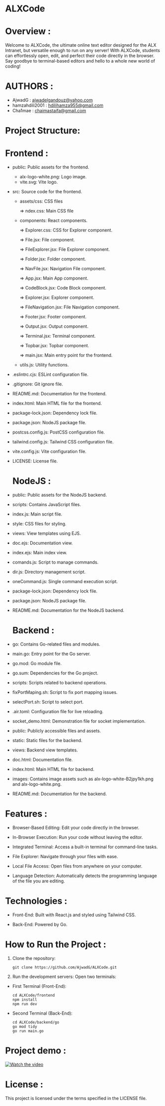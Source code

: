 # ALXCode 

# Overview :

Welcome to ALXCode, the ultimate online text editor designed for the ALX Intranet, but versatile enough to run on any server! With ALXCode, students can effortlessly open, edit, and perfect their code directly in the browser. Say goodbye to terminal-based editors and hello to a whole new world of coding!

# AUTHORS :

* AjwadG :   ajwadelgandouz@yahoo.com
* hamzahdili2001 :  hdilihamza955@gmail.com
* Cha1mae : chaimastaifa@gmail.com
                                                          
# Project Structure:

# Frontend :

* public: Public assets for the frontend.
  
     + alx-logo-white.png: Logo image.
     + vite.svg: Vite logo.

* src: Source code for the frontend.

     + assets/css: CSS files
       
       => ndex.css: Main CSS file

     + components: React components.

       => Explorer.css: CSS for Explorer component.
  
       => File.jsx: File component.
  
       => FileExplorer.jsx: File Explorer component.
  
       => Folder.jsx: Folder component.
  
       => NavFile.jsx: Navigation File component.
  
       => App.jsx: Main App component.
  
       => CodeBlock.jsx: Code Block component.
  
       => Explorer.jsx: Explorer component.
   
       => FileNavigation.jsx: File Navigation component.
  
       => Footer.jsx: Footer component.
  
       => Output.jsx: Output component.
  
       => Terminal.jsx: Terminal component.
  
       => Topbar.jsx: Topbar component.
  
       => main.jsx: Main entry point for the frontend.

    + utils.js: Utility functions.

* .eslintrc.cjs: ESLint configuration file.
  
* .gitignore: Git ignore file.
  
* README.md: Documentation for the frontend.
  
* index.html: Main HTML file for the frontend.
  
* package-lock.json: Dependency lock file.
  
* package.json: NodeJS package file.
  
* postcss.config.js: PostCSS configuration file.
  
* tailwind.config.js: Tailwind CSS configuration file.
  
* vite.config.js: Vite configuration file.
  
* LICENSE: License file.

   # NodeJS :

* public: Public assets for the NodeJS backend.

* scripts: Contains JavaScript files.

* index.js: Main script file.

* style: CSS files for styling.

* views: View templates using EJS.

* doc.ejs: Documentation view.

* index.ejs: Main index view.

* comands.js: Script to manage commands.

* dir.js: Directory management script.

* oneCommand.js: Single command execution script.

* package-lock.json: Dependency lock file.

* package.json: NodeJS package file.

* README.md: Documentation for the NodeJS backend.

   # Backend :

* go: Contains Go-related files and modules. 

* main.go: Entry point for the Go server. 

* go.mod: Go module file. 

* go.sum: Dependencies for the Go project. 

* scripts: Scripts related to backend operations. 

* fixPortMaping.sh: Script to fix port mapping issues. 

* selectPort.sh: Script to select port. 

* .air.toml: Configuration file for live reloading. 

* socket_demo.html: Demonstration file for socket implementation. 

* public: Publicly accessible files and assets. 

* static: Static files for the backend. 

* views: Backend view templates. 

* doc.html: Documentation file. 

* index.html: Main HTML file for backend. 

* images: Contains image assets such as alx-logo-white-B2jpy1kh.png and alx-logo-white.png. 

* README.md: Documentation for the backend. 

# Features :

*  Browser-Based Editing: Edit your code directly in the browser.
  
* In-Browser Execution: Run your code without leaving the editor.

* Integrated Terminal: Access a built-in terminal for command-line tasks.

* File Explorer: Navigate through your files with ease.
  
* Local File Access: Open files from anywhere on your computer.

* Language Detection: Automatically detects the programming language of the file you are editing.


# Technologies : 

* Front-End: Built with React.js and styled using Tailwind CSS.

* Back-End: Powered by Go.

# How to Run the Project : 

1. Clone the repository:
   
       git clone https://github.com/AjwadG/ALXCode.git

2. Run the development servers:
Open two terminals:
 * First Terminal (Front-End):

       cd ALXCode/frontend
       npm install
       npm run dev
   
* Second Terminal (Back-End):

      cd ALXCode/backend/go
      go mod tidy
      go run main.go

# Project demo : 

[![Watch the video](https://img.youtube.com/vi/NsKEQyOKiUQ/0.jpg)](https://www.youtube.com/watch?v=NsKEQyOKiUQ)

# License : 

This project is licensed under the terms specified in the LICENSE file.

